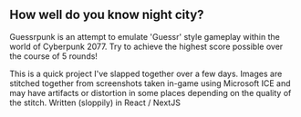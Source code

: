 ## How well do you know night city?

Guessrpunk is an attempt to emulate 'Guessr' style gameplay within the world of Cyberpunk 2077. Try to achieve the highest score possible over the course of 5 rounds!

This is a quick project I've slapped together over a few days. Images are stitched together from screenshots taken in-game using Microsoft ICE and may have artifacts or distortion in some places depending on the quality of the stitch. Written (sloppily) in React / NextJS
